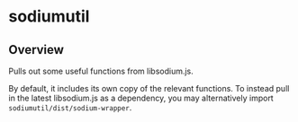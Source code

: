 # sodiumutil

## Overview

Pulls out some useful functions from libsodium.js.

By default, it includes its own copy of the relevant functions.
To instead pull in the latest libsodium.js as a dependency, you may
alternatively import `sodiumutil/dist/sodium-wrapper`.
